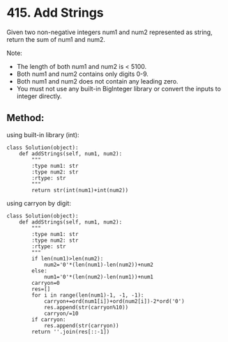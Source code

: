 # 415. Add Strings

Given two non-negative integers num1 and num2 represented as string, return the sum of num1 and num2.

Note:

- The length of both num1 and num2 is < 5100.
- Both num1 and num2 contains only digits 0-9.
- Both num1 and num2 does not contain any leading zero.
- You must not use any built-in BigInteger library or convert the inputs to integer directly.

## Method:

using built-in library (int):

    class Solution(object):
        def addStrings(self, num1, num2):
            """
            :type num1: str
            :type num2: str
            :rtype: str
            """
            return str(int(num1)+int(num2))
            
using carryon by digit:

    class Solution(object):
        def addStrings(self, num1, num2):
            """
            :type num1: str
            :type num2: str
            :rtype: str
            """
            if len(num1)>len(num2):
                num2='0'*(len(num1)-len(num2))+num2
            else:
                num1='0'*(len(num2)-len(num1))+num1
            carryon=0
            res=[]
            for i in range(len(num1)-1, -1, -1):
                carryon+=ord(num1[i])+ord(num2[i])-2*ord('0')
                res.append(str(carryon%10))
                carryon/=10
            if carryon:
                res.append(str(carryon))
            return ''.join(res[::-1])
                
                